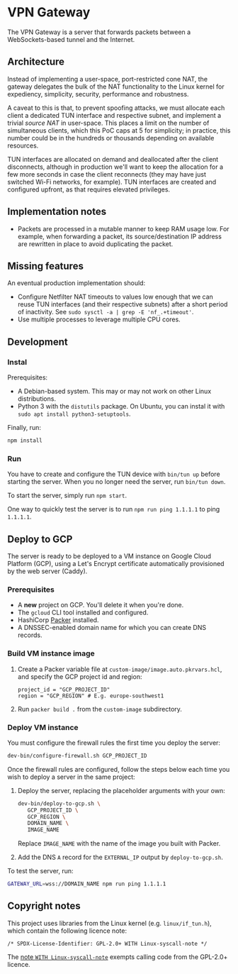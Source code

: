 # VPN Gateway

The VPN Gateway is a server that forwards packets between a WebSockets-based tunnel and the Internet.

## Architecture

Instead of implementing a user-space, port-restricted cone NAT,
the gateway delegates the bulk of the NAT functionality to the Linux kernel for
expediency, simplicity, security, performance and robustness.

A caveat to this is that,
to prevent spoofing attacks,
we must allocate each client a dedicated TUN interface and respective subnet,
and implement a trivial _source NAT_ in user-space.
This places a limit on the number of simultaneous clients,
which this PoC caps at 5 for simplicity;
in practice,
this number could be in the hundreds or thousands depending on available resources.

TUN interfaces are allocated on demand and deallocated after the client disconnects,
although in production we'll want to keep the allocation for a few more seconds in case the client reconnects
(they may have just switched Wi-Fi networks, for example).
TUN interfaces are created and configured upfront,
as that requires elevated privileges.

## Implementation notes

- Packets are processed in a mutable manner to keep RAM usage low.
  For example, when forwarding a packet,
  its source/destination IP address are rewritten in place to avoid duplicating the packet.

## Missing features

An eventual production implementation should:

- Configure Netfilter NAT timeouts to values low enough that we can reuse TUN interfaces (and their respective subnets) after a short period of inactivity.
  See `sudo sysctl -a | grep -E 'nf_.+timeout'`.
- Use multiple processes to leverage multiple CPU cores.

## Development

### Instal

Prerequisites:

- A Debian-based system. This may or may not work on other Linux distributions.
- Python 3 with the `distutils` package. On Ubuntu, you can instal it with `sudo apt install python3-setuptools`.

Finally, run:

```bash
npm install
```

### Run

You have to create and configure the TUN device with `bin/tun up` before starting the server.
When you no longer need the server, run `bin/tun down`.

To start the server, simply run `npm start`.

One way to quickly test the server is to run `npm run ping 1.1.1.1` to ping `1.1.1.1`.

## Deploy to GCP

The server is ready to be deployed to a VM instance on Google Cloud Platform (GCP),
using a Let's Encrypt certificate automatically provisioned by the web server (Caddy).

### Prerequisites

- A **new** project on GCP. You'll delete it when you're done.
- The `gcloud` CLI tool installed and configured.
- HashiCorp [Packer](https://www.packer.io) installed.
- A DNSSEC-enabled domain name for which you can create DNS records.

### Build VM instance image

1. Create a Packer variable file at `custom-image/image.auto.pkrvars.hcl`, and specify the GCP project id and region:

   ```hcl
   project_id = "GCP_PROJECT_ID"
   region = "GCP_REGION" # E.g. europe-southwest1
   ```

2. Run `packer build .` from the `custom-image` subdirectory.

### Deploy VM instance

You must configure the firewall rules the first time you deploy the server:

```bash
dev-bin/configure-firewall.sh GCP_PROJECT_ID
```

Once the firewall rules are configured, follow the steps below each time you wish to deploy a server in the same project:

1. Deploy the server, replacing the placeholder arguments with your own:

   ```bash
   dev-bin/deploy-to-gcp.sh \
      GCP_PROJECT_ID \
      GCP_REGION \
      DOMAIN_NAME \
      IMAGE_NAME
   ```

   Replace `IMAGE_NAME` with the name of the image you built with Packer.

2. Add the DNS `A` record for the `EXTERNAL_IP` output by `deploy-to-gcp.sh`.

To test the server, run:

```bash
GATEWAY_URL=wss://DOMAIN_NAME npm run ping 1.1.1.1
```

## Copyright notes

This project uses libraries from the Linux kernel (e.g. `linux/if_tun.h`),
which contain the following licence note:

```
/* SPDX-License-Identifier: GPL-2.0+ WITH Linux-syscall-note */
```

The [note `WITH Linux-syscall-note`](https://spdx.org/licenses/Linux-syscall-note.html) exempts calling code from the GPL-2.0+ licence.
